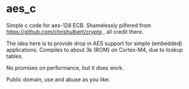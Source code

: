 aes_c
=====
Simple c code for aes-128 ECB.
Shamelessly pilfered from https://github.com/chrishulbert/crypto , all credit there.

The idea here is to provide drop in AES support for simple (embedded) applications.
Compiles to about 3k (ROM) on Cortex-M4, due to lookup tables.

No promises on performance, but it does work.

Public domain, use and abuse as you like.
